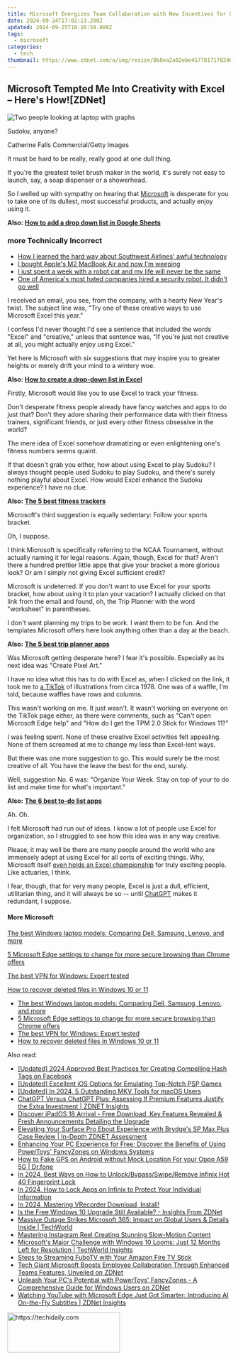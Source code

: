 ```yaml
---
title: Microsoft Energizes Team Collaboration with New Incentives for Go-Getters on MS Teams
date: 2024-09-24T17:02:13.290Z
updated: 2024-09-25T18:16:59.808Z
tags:
  - microsoft
categories:
  - tech
thumbnail: https://www.zdnet.com/a/img/resize/8b8ea2a02ebe457781717824027399eaa919354a/2021/10/13/7bc716a5-254d-4213-ba1f-6ba4a9576941/microsoft.png?width=278&height=156&fit=crop&format=pjpg&auto=webp
---
```


## Microsoft Tempted Me Into Creativity with Excel – Here's How![ZDNet]

![Two people looking at laptop with graphs](https://www.zdnet.com/a/img/resize/eafd1a387bb7e6b0265f3284c302e0f46ce07339/2023/02/03/af3b58e0-11c8-4c69-a84b-e91c7dc510eb/gettyimages-1441723112.jpg?auto=webp&width=1280)

Sudoku, anyone?

Catherine Falls Commercial/Getty Images

It must be hard to be really, really good at one dull thing.

If you're the greatest toilet brush maker in the world, it's surely not easy to launch, say, a soap dispenser or a showerhead.

So I welled up with sympathy on hearing that [Microsoft](https://www.zdnet.com/home-and-office/work-life/microsoft-teams-premium-is-getting-a-gpt-boost-via-openai/) is desperate for you to take one of its dullest, most successful products, and actually enjoy using it.

**Also:** [**How to add a drop down list in Google Sheets**](https://www.zdnet.com/home-and-office/work-life/how-to-add-a-drop-down-list-in-google-sheets/)

### more Technically Incorrect

* [How I learned the hard way about Southwest Airlines' awful technology](https://www.zdnet.com/article/how-i-learned-the-hard-way-about-southwest-airlines-awful-technology/)
* [I bought Apple's M2 MacBook Air and now I'm weeping](https://www.zdnet.com/article/i-bought-apples-m2-macbook-air-and-now-im-weeping/)
* [I just spent a week with a robot cat and my life will never be the same](https://www.zdnet.com/article/i-just-spent-a-week-with-a-robot-cat-and-my-life-will-never-be-the-same/)
* [One of America's most hated companies hired a security robot. It didn't go well](https://www.zdnet.com/article/one-of-americas-most-hated-companies-hired-a-security-robot-it-didnt-go-well/)

I received an email, you see, from the company, with a hearty New Year's twist. The subject line was, "Try one of these creative ways to use Microsoft Excel this year." 

I confess I'd never thought I'd see a sentence that included the words "Excel" and "creative," unless that sentence was, "If you're just not creative at all, you might actually enjoy using Excel." 

Yet here is Microsoft with six suggestions that may inspire you to greater heights or merely drift your mind to a wintery woe.

**Also:** [**How to create a drop-down list in Excel**](https://www.zdnet.com/home-and-office/work-life/how-to-create-a-drop-down-list-in-excel/)

Firstly, Microsoft would like you to use Excel to track your fitness. 

Don't desperate fitness people already have fancy watches and apps to do just that? Don't they adore sharing their performance data with their fitness trainers, significant friends, or just every other fitness obsessive in the world? 

The mere idea of Excel somehow dramatizing or even enlightening one's fitness numbers seems quaint.

If that doesn't grab you either, how about using Excel to play Sudoku? I always thought people used Sudoku to play Sudoku, and there's surely nothing playful about Excel. How would Excel enhance the Sudoku experience? I have no clue.

**Also:** [**The 5 best fitness trackers**](https://www.zdnet.com/article/best-fitness-tracker/) 

Microsoft's third suggestion is equally sedentary: Follow your sports bracket.

Oh, I suppose. 

I think Microsoft is specifically referring to the NCAA Tournament, without actually naming it for legal reasons. Again, though, Excel for that? Aren't there a hundred prettier little apps that give your bracket a more glorious look? Or am I simply not giving Excel sufficient credit?

Microsoft is undeterred. If you don't want to use Excel for your sports bracket, how about using it to plan your vacation? I actually clicked on that link from the email and found, oh, the Trip Planner with the word "worksheet" in parentheses. 

I don't want planning my trips to be work. I want them to be fun. And the templates Microsoft offers here look anything other than a day at the beach.

**Also:** [**The 5 best trip planner apps**](https://www.zdnet.com/article/best-trip-planner-app/)

Was Microsoft getting desperate here? I fear it's possible. Especially as its next idea was "Create Pixel Art." 

I have no idea what this has to do with Excel as, when I clicked on the link, it took me to [a TikTok](https://www.tiktok.com/@microsoft365/video/7017812421733633285?ocid=cmm50bixyyq) of illustrations from circa 1978\. One was of a waffle, I'm told, because waffles have rows and columns. 

This wasn't working on me. It just wasn't. It wasn't working on everyone on the TikTok page either, as there were comments, such as "Can't open Microsoft Edge help" and "How do I get the TPM 2.0 Stick for Windows 11?"

I was feeling spent. None of these creative Excel activities felt appealing. None of them screamed at me to change my less than Excel-lent ways.

But there was one more suggestion to go. This would surely be the most creative of all. You have the leave the best for the end, surely.

Well, suggestion No. 6 was: "Organize Your Week. Stay on top of your to do list and make time for what's important."

**Also:** [**The 6 best to-do list apps**](https://www.zdnet.com/home-and-office/work-life/best-to-do-list-app/)

Ah. Oh.

I felt Microsoft had run out of ideas. I know a lot of people use Excel for organization, so I struggled to see how this idea was in any way creative.

Please, it may well be there are many people around the world who are immensely adept at using Excel for all sorts of exciting things. Why, Microsoft itself [even holds an Excel championship](https://www.zdnet.com/article/i-just-watched-microsoft-try-to-make-excel-exciting-recovery-wont-be-easy/) for truly exciting people. Like actuaries, I think.

I fear, though, that for very many people, Excel is just a dull, efficient, utilitarian thing, and it will always be so -- until [ChatGPT](https://www.zdnet.com/article/chatgpts-next-big-challenge-helping-microsoft-to-challenge-google-search/) makes it redundant, I suppose.

#### More Microsoft

[The best Windows laptop models: Comparing Dell, Samsung, Lenovo, and more](https://www.zdnet.com/article/best-windows-laptop/ "The best Windows laptop models: Comparing Dell, Samsung, Lenovo, and more")

[5 Microsoft Edge settings to change for more secure browsing than Chrome offers](https://www.zdnet.com/article/5-microsoft-edge-settings-to-change-for-more-secure-browsing-than-chrome-offers/ "5 Microsoft Edge settings to change for more secure browsing than Chrome offers")

[The best VPN for Windows: Expert tested](https://www.zdnet.com/article/best-vpn-for-windows-pc/ "The best VPN for Windows: Expert tested")

[How to recover deleted files in Windows 10 or 11](https://www.zdnet.com/article/how-to-recover-deleted-files-in-windows-10-or-11/ "How to recover deleted files in Windows 10 or 11")

* [The best Windows laptop models: Comparing Dell, Samsung, Lenovo, and more](https://www.zdnet.com/article/best-windows-laptop/ "The best Windows laptop models: Comparing Dell, Samsung, Lenovo, and more")
* [5 Microsoft Edge settings to change for more secure browsing than Chrome offers](https://www.zdnet.com/article/5-microsoft-edge-settings-to-change-for-more-secure-browsing-than-chrome-offers/ "5 Microsoft Edge settings to change for more secure browsing than Chrome offers")
* [The best VPN for Windows: Expert tested](https://www.zdnet.com/article/best-vpn-for-windows-pc/ "The best VPN for Windows: Expert tested")
* [How to recover deleted files in Windows 10 or 11](https://www.zdnet.com/article/how-to-recover-deleted-files-in-windows-10-or-11/ "How to recover deleted files in Windows 10 or 11")

<ins class="adsbygoogle"
     style="display:block"
     data-ad-format="autorelaxed"
     data-ad-client="ca-pub-7571918770474297"
     data-ad-slot="1223367746"></ins>

<ins class="adsbygoogle"
     style="display:block"
     data-ad-client="ca-pub-7571918770474297"
     data-ad-slot="8358498916"
     data-ad-format="auto"
     data-full-width-responsive="true"></ins>

<span class="atpl-alsoreadstyle">Also read:</span>
<div><ul>
<li><a href="https://facebook-video-content.techidaily.com/updated-2024-approved-best-practices-for-creating-compelling-hash-tags-on-facebook/"><u>[Updated] 2024 Approved Best Practices for Creating Compelling Hash Tags on Facebook</u></a></li>
<li><a href="https://screen-capture.techidaily.com/updated-excellent-ios-options-for-emulating-top-notch-psp-games/"><u>[Updated] Excellent iOS Options for Emulating Top-Notch PSP Games</u></a></li>
<li><a href="https://fox-info.techidaily.com/updated-in-2024-5-outstanding-mkv-tools-for-macos-users/"><u>[Updated] In 2024, 5 Outstanding MKV Tools for macOS Users</u></a></li>
<li><a href="https://win-community.techidaily.com/chatgpt-versus-chatgpt-plus-assessing-if-premium-features-justify-the-extra-investment-zdnet-insights/"><u>ChatGPT Versus ChatGPT Plus: Assessing If Premium Features Justify the Extra Investment | ZDNET Insights</u></a></li>
<li><a href="https://technical-tips.techidaily.com/discover-ipados-18-arrival-free-download-key-features-revealed-and-fresh-announcements-detailing-the-upgrade/"><u>Discover iPadOS 18 Arrival - Free Download, Key Features Revealed & Fresh Announcements Detailing the Upgrade</u></a></li>
<li><a href="https://win-community.techidaily.com/elevating-your-surface-pro-ebout-experience-with-brydges-sp-max-plus-case-review-in-depth-zdnet-assessment/"><u>Elevating Your Surface Pro Ebout Experience with Brydge's SP Max Plus Case Review | In-Depth ZDNET Assessment</u></a></li>
<li><a href="https://win-community.techidaily.com/enhancing-your-pc-experience-for-free-discover-the-benefits-of-using-powertoys-fancyzones-on-windows-systems/"><u>Enhancing Your PC Experience for Free: Discover the Benefits of Using PowerToys' FancyZones on Windows Systems</u></a></li>
<li><a href="https://android-location.techidaily.com/how-to-fake-gps-on-android-without-mock-location-for-your-oppo-a59-5g-drfone-by-drfone-virtual/"><u>How to Fake GPS on Android without Mock Location For your Oppo A59 5G | Dr.fone</u></a></li>
<li><a href="https://unlock-android.techidaily.com/in-2024-best-ways-on-how-to-unlockbypassswiperemove-infinix-hot-40-fingerprint-lock-by-drfone-android/"><u>In 2024, Best Ways on How to Unlock/Bypass/Swipe/Remove Infinix Hot 40 Fingerprint Lock</u></a></li>
<li><a href="https://unlock-android.techidaily.com/in-2024-how-to-lock-apps-on-infinix-to-protect-your-individual-information-by-drfone-android/"><u>In 2024, How to Lock Apps on Infinix to Protect Your Individual Information</u></a></li>
<li><a href="https://visual-screen-recording.techidaily.com/1715860878043-in-2024-mastering-vrecorder-download-install/"><u>In 2024, Mastering VRecorder Download, Install!</u></a></li>
<li><a href="https://win-community.techidaily.com/is-the-free-windows-10-upgrade-still-available-insights-from-zdnet/"><u>Is the Free Windows 10 Upgrade Still Available? - Insights From ZDNet</u></a></li>
<li><a href="https://win-community.techidaily.com/massive-outage-strikes-microsoft-365-impact-on-global-users-and-details-inside-techworld/"><u>Massive Outage Strikes Microsoft 365: Impact on Global Users & Details Inside | TechWorld</u></a></li>
<li><a href="https://instagram-videos.techidaily.com/mastering-instagram-reel-creating-stunning-slow-motion-content/"><u>Mastering Instagram Reel Creating Stunning Slow-Motion Content</u></a></li>
<li><a href="https://win-community.techidaily.com/microsofts-major-challenge-with-windows-10-looms-just-12-months-left-for-resolution-techworld-insights/"><u>Microsoft's Major Challenge with Windows 10 Looms: Just 12 Months Left for Resolution | TechWorld Insights</u></a></li>
<li><a href="https://tech-recovery.techidaily.com/steps-to-streaming-fubotv-with-your-amazon-fire-tv-stick/"><u>Steps to Streaming FuboTV with Your Amazon Fire TV Stick</u></a></li>
<li><a href="https://win-community.techidaily.com/tech-giant-microsoft-boosts-employee-collaboration-through-enhanced-teams-features-unveiled-on-zdnet/"><u>Tech Giant Microsoft Boosts Employee Collaboration Through Enhanced Teams Features, Unveiled on ZDNet</u></a></li>
<li><a href="https://win-community.techidaily.com/unleash-your-pcs-potential-with-powertoys-fancyzones-a-comprehensive-guide-for-windows-users-on-zdnet/"><u>Unleash Your PC's Potential with PowerToys' FancyZones - A Comprehensive Guide for Windows Users on ZDNet</u></a></li>
<li><a href="https://win-community.techidaily.com/watching-youtube-with-microsoft-edge-just-got-smarter-introducing-ai-on-the-fly-subtitles-zdnet-insights/"><u>Watching YouTube with Microsoft Edge Just Got Smarter: Introducing AI On-the-Fly Subtitles | ZDNet Insights</u></a></li>
</ul></div>

<!-- affiliate ads begin -->
<a href="https://25home.pxf.io/c/5597632/2148641/16836" target="_top" id="2148641">
  <img src="//a.impactradius-go.com/display-ad/16836-2148641" border="0" alt="https://techidaily.com" width="254" height="90"/>
</a>
<img height="0" width="0" src="https://25home.pxf.io/i/5597632/2148641/16836" style="position:absolute;visibility:hidden;" border="0" />
<!-- affiliate ads end -->

